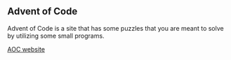 ## Advent of Code

Advent of Code is a site that has some puzzles that you
are meant to solve by utilizing some small programs.

[AOC website](https://adventofcode.com/)
